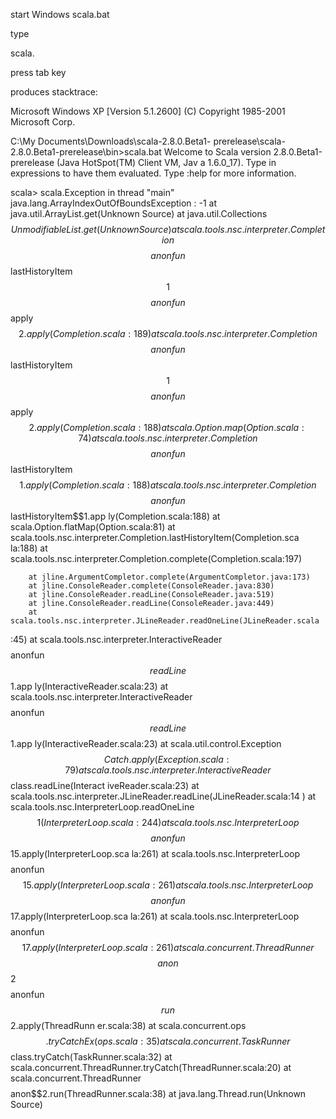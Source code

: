 start Windows scala.bat

type

scala.

press tab key

produces stacktrace:

Microsoft Windows XP [Version 5.1.2600]
(C) Copyright 1985-2001 Microsoft Corp.

C:\My Documents\Downloads\scala-2.8.0.Beta1-
prerelease\scala-2.8.0.Beta1-prerelease\bin>scala.bat
Welcome to Scala version 2.8.0.Beta1-prerelease (Java HotSpot(TM) Client VM, Jav
a 1.6.0_17).
Type in expressions to have them evaluated.
Type :help for more information.

scala> scala.Exception in thread "main" java.lang.ArrayIndexOutOfBoundsException
: -1
        at java.util.ArrayList.get(Unknown Source)
        at java.util.Collections$$UnmodifiableList.get(Unknown Source)
        at scala.tools.nsc.interpreter.Completion$$$$anonfun$$lastHistoryItem$$1$$$$an
onfun$$apply$$2.apply(Completion.scala:189)
        at scala.tools.nsc.interpreter.Completion$$$$anonfun$$lastHistoryItem$$1$$$$an
onfun$$apply$$2.apply(Completion.scala:188)
        at scala.Option.map(Option.scala:74)
        at scala.tools.nsc.interpreter.Completion$$$$anonfun$$lastHistoryItem$$1.app
ly(Completion.scala:188)
        at scala.tools.nsc.interpreter.Completion$$$$anonfun$$lastHistoryItem$$1.app
ly(Completion.scala:188)
        at scala.Option.flatMap(Option.scala:81)
        at scala.tools.nsc.interpreter.Completion.lastHistoryItem(Completion.sca
la:188)
        at scala.tools.nsc.interpreter.Completion.complete(Completion.scala:197)

        at jline.ArgumentCompletor.complete(ArgumentCompletor.java:173)
        at jline.ConsoleReader.complete(ConsoleReader.java:830)
        at jline.ConsoleReader.readLine(ConsoleReader.java:519)
        at jline.ConsoleReader.readLine(ConsoleReader.java:449)
        at scala.tools.nsc.interpreter.JLineReader.readOneLine(JLineReader.scala
:45)
        at scala.tools.nsc.interpreter.InteractiveReader$$$$anonfun$$readLine$$1.app
ly(InteractiveReader.scala:23)
        at scala.tools.nsc.interpreter.InteractiveReader$$$$anonfun$$readLine$$1.app
ly(InteractiveReader.scala:23)
        at scala.util.control.Exception$$Catch.apply(Exception.scala:79)
        at scala.tools.nsc.interpreter.InteractiveReader$$class.readLine(Interact
iveReader.scala:23)
        at scala.tools.nsc.interpreter.JLineReader.readLine(JLineReader.scala:14
)
        at scala.tools.nsc.InterpreterLoop.readOneLine$$1(InterpreterLoop.scala:2
44)
        at scala.tools.nsc.InterpreterLoop$$$$anonfun$$15.apply(InterpreterLoop.sca
la:261)
        at scala.tools.nsc.InterpreterLoop$$$$anonfun$$15.apply(InterpreterLoop.sca
la:261)
        at scala.tools.nsc.InterpreterLoop$$$$anonfun$$17.apply(InterpreterLoop.sca
la:261)
        at scala.tools.nsc.InterpreterLoop$$$$anonfun$$17.apply(InterpreterLoop.sca
la:261)
        at scala.concurrent.ThreadRunner$$$$anon$$2$$$$anonfun$$run$$2.apply(ThreadRunn
er.scala:38)
        at scala.concurrent.ops$$.tryCatchEx(ops.scala:35)
        at scala.concurrent.TaskRunner$$class.tryCatch(TaskRunner.scala:32)
        at scala.concurrent.ThreadRunner.tryCatch(ThreadRunner.scala:20)
        at scala.concurrent.ThreadRunner$$$$anon$$2.run(ThreadRunner.scala:38)
        at java.lang.Thread.run(Unknown Source)

